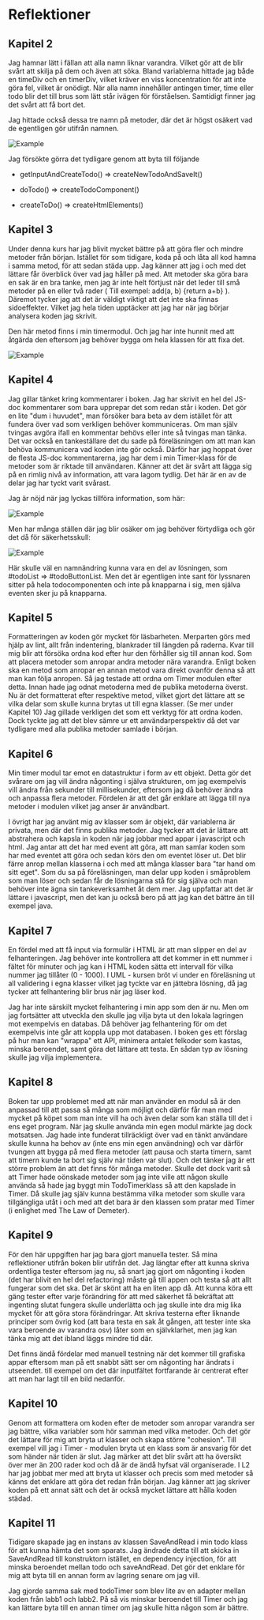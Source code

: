 # Reflektioner

## Kapitel 2

Jag hamnar lätt i fällan att alla namn liknar varandra. Vilket gör att de blir svårt att skilja på dem och även att söka. Bland variablerna hittade jag både en timeDiv och en timerDiv, vilket kräver en viss koncentration för att inte göra fel, vilket är onödigt. När alla namn innehåller antingen timer, time eller todo blir det till brus som lätt står ivägen för förståelsen. Samtidigt finner jag det svårt att få bort det.

Jag hittade också dessa tre namn på metoder, där det är högst osäkert vad de egentligen gör utifrån namnen.

![Example](./img_test/namngivning_exempel_50.png)


Jag försökte görra det tydligare genom att byta till följande

- getInputAndCreateTodo()  =>  createNewTodoAndSaveIt()

- doTodo()  =>  createTodoComponent()

- createToDo()  =>  createHtmlElements()

## Kapitel 3

Under denna kurs har jag blivit mycket bättre på att göra fler och mindre metoder från början. Istället för som tidigare, koda på och låta all kod hamna i samma metod, för att sedan städa upp. Jag känner att jag i och med det lättare får överblick över vad jag håller på med. Att metoder ska göra bara en sak är en bra tanke, men jag är inte helt förtjust när det leder till små metoder på en eller två rader ( Till exempel: add(a, b) {return a+b} ). Däremot tycker jag att det är väldigt viktigt att det inte ska finnas sidoeffekter. Vilket jag hela tiden upptäcker att jag har när jag börjar analysera koden jag skrivit.

Den här metod finns i min timermodul. Och jag har inte hunnit med att åtgärda den eftersom jag behöver bygga om hela klassen för att fixa det.

![Example](./img_test/side_effect_example.png)

## Kapitel 4

Jag gillar tänket kring kommentarer i boken. Jag har skrivit en hel del JS-doc kommentarer som bara upprepar det som redan står i koden. Det gör en lite "dum i huvudet", man försöker bara beta av dem istället för att fundera över vad som verkligen behöver kommuniceras. Om man själv tvingas avgöra ifall en kommentar behövs eller inte så tvingas man tänka. Det var också en tankeställare det du sade på föreläsningen om att man kan behöva kommunicera vad koden inte gör också. Därför har jag hoppat över de flesta JS-doc kommentarerna, jag har dem i min Timer-klass för de metoder som är riktade till användaren. Känner att det är svårt att lägga sig på en rimlig nivå av information, att vara lagom tydlig. Det här är en av de delar jag har tyckt varit svårast.

Jag är nöjd när jag lyckas tillföra information, som här: 

![Example](./img_test/kommentarer.png)

Men har många ställen där jag blir osäker om jag behöver förtydliga och gör det då för säkerhetsskull:

![Example](./img_test/kommentarer2.png)

Här skulle väl en namnändring kunna vara en del av lösningen, som  #todoList => #todoButtonList. Men det är egentligen inte sant för lyssnaren sitter på hela todocomponenten och inte på knapparna i sig, men själva eventen sker ju på knapparna.

## Kapitel 5

Formatteringen av koden gör mycket för läsbarheten. Merparten görs med hjälp av lint, allt från indentering, blankrader till längden på raderna. Kvar till mig blir att försöka ordna kod efter hur den förhåller sig till annan kod. Som att placera metoder som anropar andra metoder nära varandra. Enligt boken ska en metod som anropar en annan metod vara direkt ovanför denna så att man kan följa anropen. Så jag testade att ordna om Timer modulen efter detta. Innan hade jag odnat metoderna med de publika metoderna överst. Nu är det formatterat efter respektive metod, vilket gjort det lättare att se vilka delar som skulle kunna brytas ut till egna klasser. (Se mer under Kapitel 10) Jag gillade verkligen det som ett verktyg för att ordna koden. Dock tyckte jag att det blev sämre ur ett användarperspektiv då det var tydligare med alla publika metoder samlade i början. 

## Kapitel 6

Min timer modul tar emot en datastruktur i form av ett objekt. Detta gör det svårare om jag vill ändra någonting i själva strukturen, om jag exempelvis vill ändra från sekunder till millisekunder, eftersom jag då behöver ändra och anpassa flera metoder. Fördelen är att det går enklare att lägga till nya metoder i modulen vilket jag anser är användbart. 

I övrigt har jag använt mig av klasser som är objekt, där variablerna är privata, men där det finns publika metoder. Jag tycker att det är lättare att abstrahera och kapsla in koden när jag jobbar med appar i javascript och html. Jag antar att det har med event att göra, att man samlar koden som har med eventet att göra och sedan körs den om eventet löser ut. Det blir färre anrop mellan klasserna i och med att många klasser bara "tar hand om sitt eget". Som du sa på föreläsningen, man delar upp koden i småproblem som man löser och sedan får de lösningarna stå för sig själva och man behöver inte ägna sin tankeverksamhet åt dem mer. Jag uppfattar att det är lättare i javascript, men det kan ju också bero på att jag kan det bättre än till exempel java.

## Kapitel 7

En fördel med att få input via formulär i HTML är att man slipper en del av felhanteringen. Jag behöver inte kontrollera att det kommer in ett nummer i fältet för minuter och jag kan i HTML koden sätta ett intervall för vilka nummer jag tillåter (0 - 1000). I UML - kursen bröt vi under en föreläsning ut all validering i egna klasser vilket jag tyckte var en jättebra lösning, då jag tycker att felhantering blir brus när jag läser kod. 

Jag har inte särskilt mycket felhantering i min app som den är nu. Men om jag fortsätter att utveckla den skulle jag vilja byta ut den lokala lagringen mot exempelvis en databas. Då behöver jag felhantering för om det exempelvis inte går att koppla upp mot databasen. I boken ges ett förslag på hur man kan "wrappa" ett API, minimera antalet felkoder som kastas, minska beroendet, samt göra det lättare att testa. En sådan typ av lösning skulle jag vilja implementera.

## Kapitel 8

Boken tar upp problemet med att när man använder en modul så är den anpassad till att passa så många som möjligt och därför får man med mycket på köpet som man inte vill ha och även delar som kan ställa till det i ens eget program. När jag skulle använda min egen modul märkte jag dock motsatsen. Jag hade inte funderat tillräckligt över vad en tänkt användare skulle kunna ha behov av (inte ens min egen användning) och var därför tvungen att bygga på med flera metoder (att pausa och starta timern, samt att timern kunde ta bort sig själv när tiden var slut). Och det tänker jag är ett större problem än att det finns för många metoder. Skulle det dock varit så att Timer hade oönskade metoder som jag inte ville att någon skulle använda så hade jag byggt min TodoTimerklass så att den kapslade in Timer. Då skulle jag själv kunna bestämma vilka metoder som skulle vara tillgängliga utåt i och med att det bara är den klassen som pratar med Timer (i enlighet med The Law of Demeter).


## Kapitel 9

För den här uppgiften har jag bara gjort manuella tester. Så mina reflektioner utifrån boken blir utifrån det. Jag längtar efter att kunna skriva ordentliga tester eftersom jag nu, så snart jag gjort om någonting i koden (det har blivit en hel del refactoring) måste gå till appen och testa så att allt fungerar som det ska. Det är skönt att ha en liten app då. Att kunna köra ett gäng tester efter varje förändring för att med säkerhet få bekräftat att ingenting slutat fungera skulle underlätta och jag skulle inte dra mig lika mycket för att göra stora förändringar. Att skriva testerna efter liknande principer som övrig kod (att bara testa en sak åt gången, att tester inte ska vara beroende av varandra osv) låter som en självklarhet, men jag kan tänka mig att det ibland läggs mindre tid där.

Det finns ändå fördelar med manuell testning när det kommer till grafiska appar eftersom man på ett snabbt sätt ser om någonting har ändrats i utseendet. till exempel om det där inputfältet fortfarande är centrerat efter att man har lagt till en bild nedanför.

## Kapitel 10
 
Genom att formattera om koden efter de metoder som anropar varandra ser jag bättre, vilka variabler som hör samman med vilka metoder. 
Och det gör det lättare för mig att bryta ut klasser och skapa större "cohesion". Till exempel vill jag i Timer - modulen bryta ut en klass som är ansvarig för det som händer när tiden är slut. Jag märker att det blir svårt att ha översikt över mer än 200 rader kod och då är de ändå hyfsat väl organiserade. I L2 har jag jobbat mer med att bryta ut klasser och precis som med metoder så känns det enklare att göra det redan från början. Jag känner att jag skriver koden på ett annat sätt och det är också mycket lättare att hålla koden städad.

## Kapitel 11

Tidigare skapade jag en instans av klassen SaveAndRead i min todo klass för att kunna hämta det som sparats. Jag ändrade detta till att skicka in SaveAndRead till konstruktorn istället, en dependency injection, för att minska beroendet mellan todo och saveAndRead. Det gör det enklare för mig att byta till en annan form av lagring senare om jag vill.

Jag gjorde samma sak med todoTimer som blev lite av en adapter mellan koden från labb1 och labb2.
På så vis minskar beroendet till Timer och jag kan lättare byta till en annan timer om jag skulle hitta någon som är bättre.